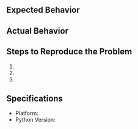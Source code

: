 ## Expected Behavior


## Actual Behavior


## Steps to Reproduce the Problem

1.
2.
3.

## Specifications

- Platform:
- Python Version:
